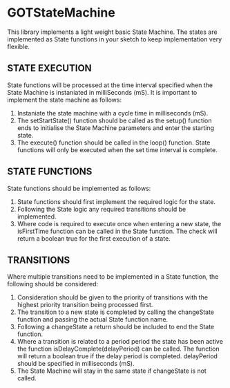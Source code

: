 # GOTStateMachine
This library implements a light weight basic State Machine. The states are implemented as State functions in your sketch to keep implementation very flexible.

## STATE EXECUTION
State functions will be processed at the time interval specified when the State Machine is instaniated in milliSeconds (mS). It is important to implement the state machine as follows:
1. Instaniate the state machine with a cycle time in milliseconds (mS).
2. The setStartState() function should be called as the setup() function ends to initialise the State Machine parameters and enter the starting state. 
3. The execute() function should be called in the loop() function. State functions will only be executed when the set time interval is complete.

## STATE FUNCTIONS
State functions should be implemented as follows:
1. State functions should first implement the required logic for the state.
2. Following the State logic any required transitions should be implemented. 
3. Where code is required to execute once when entering a new state, the isFirstTime function can be called in the State function. The check will return a boolean true for the first execution of a state.

## TRANSITIONS
Where multiple transitions need to be implemented in a State function, the following should be considered:
1. Consideration should be given to the priority of transitions with the highest priority transition being processed first. 
2. The transition to a new state is completed by calling the changeState function and passing the actual State function name. 
3. Following a changeState a return should be included to end the State function.
4. Where a transition is related to a period period the state has been active the function isDelayComplete(delayPeriod) can be called. The function will return a boolean true if the delay period is completed. delayPeriod should be specified in milliseconds (mS).
5. The State Machine will stay in the same state if changeState is not called.

